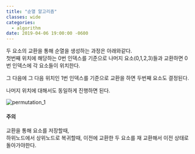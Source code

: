 ```yaml
---
title: "순열 알고리즘"
classes: wide
categories:
  - algorithm
date: 2019-04-06 19:00:00 -0600
---
```


두 요소의 교환을 통해 순열을 생성하는 과정은 아래와같다.  
첫번째 위치에 해당하는 0번 인덱스를 기준으로 나머지 요소(0,1,2,3)들과 교환하면 0번 인덱스에 각 요소들이 위치한다.  

그 다음에 그 다음 위치인 1번 인덱스를 기준으로 교환을 하면 두번째 요소도 결정된다.  

나머지 위치에 대해서도 동일하게 진행하면 된다.

![permutation_1](https://user-images.githubusercontent.com/10937193/55664607-a71dbe00-586b-11e9-9576-91d271afd5ba.PNG)

#### 주의  
교환을 통해 요소를 저장할때,  
하위노드에서 상위노드로 복귀할때, 이전에 교환한 두 요소를 재 교환해서 이전 상태로 돌아가야한다.  
